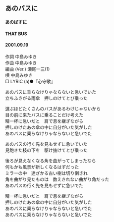 ## あのバスに
#### あのばすに
#### THAT BUS
#### 2001.09.19


作詞  中島みゆき   
作曲  中島みゆき   
編曲 (Ver.)  瀬尾一三(1)    
唄  中島みゆき   
□ LYRIC (a)●『心守歌』   
   
あのパスに乗らなけりゃならないと急いでいた   
立ちふさがる雨傘　押しのけてとび乗った   
   
選ぶほどたくさんのバスがあるわけじゃないから   
目の前に来たバスに乗ることだけ考えた   
精一杯に急いだと　肩で息を継ぎながら   
押しのけたあの傘の中に自分がいた気がした   
あのバスに乗らなけりゃならないと急いでた   
   
あのバスの行く先を見もせずに急いでいた   
見飽きた枝の下を　駆け抜けてとび乗った   
   
後ろが見えなくなる角を曲がってしまったなら   
何もかも風景が新しくなるはずだった   
ミラーの中　達ざかる古い樹は切り倒され   
角を曲がり見たものは　数えきれない曲がり角だった   
あのパスの行く先を見もせずに急いでた   
   
精一杯に急いだと　肩で息を継ぎながら   
押しのけたあの傘の中に自分がいた気がした   
あのバスに乗らなけりゃならないと急いでた   
あのバスに乗らなけりゃならないと急いでた   
